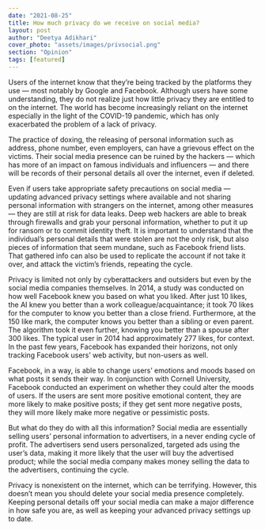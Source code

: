 ```yaml
---
date: "2021-08-25"
title: How much privacy do we receive on social media?
layout: post
author: "Deetya Adikhari"
cover_photo: "assets/images/privsocial.png"
section: "Opinion"
tags: [featured]
---
```


Users of the internet know that they’re being tracked by the platforms they use — most notably by Google and Facebook. Although users have some understanding, they do not realize just how little privacy they are entitled to on the internet. The world has become increasingly reliant on the internet especially in the light of the COVID-19 pandemic, which has only exacerbated the problem of a lack of privacy.

The practice of doxing, the releasing of personal information such as address, phone number, even employers, can have a grievous effect on the victims. Their social media presence can be ruined by the hackers — which has more of an impact on famous individuals and influencers — and there will be records of their personal details all over the internet, even if deleted.

Even if users take appropriate safety precautions on social media — updating advanced privacy settings where available and not sharing personal information with strangers on the internet, among other measures — they are still at risk for data leaks. Deep web hackers are able to break through firewalls and grab your personal information, whether to put it up for ransom or to commit identity theft. It is important to understand that the individual’s personal details that were stolen are not the only risk, but also pieces of information that seem mundane, such as Facebook friend lists. That gathered info can also be used to replicate the account if not take it over, and attack the victim’s friends, repeating the cycle.

Privacy is limited not only by cyberattackers and outsiders but even by the social media companies themselves. In 2014, a study was conducted on how well Facebook knew you based on what you liked. After just 10 likes, the AI knew you better than a work colleague/acquaintance; it took 70 likes for the computer to know you better than a close friend. Furthermore, at the 150 like mark, the computer knows you better than a sibling or even parent. The algorithm took it even further, knowing you better than a spouse after 300 likes. The typical user in 2014 had approximately 277 likes, for context. In the past few years, Facebook has expanded their horizons, not only tracking Facebook users’ web activity, but non-users as well.

Facebook, in a way, is able to change users’ emotions and moods based on what posts it sends their way. In conjunction with Cornell University, Facebook conducted an experiment on whether they could alter the moods of users. If the users are sent more positive emotional content, they are more likely to make positive posts; if they get sent more negative posts, they will more likely make more negative or pessimistic posts.

But what do they do with all this information? Social media are essentially selling users’ personal information to advertisers, in a never ending cycle of profit. The advertisers send users personalized, targeted ads using the user’s data, making it more likely that the user will buy the advertised product; while the social media company makes money selling the data to the advertisers, continuing the cycle.

Privacy is nonexistent on the internet, which can be terrifying. However, this doesn’t mean you should delete your social media presence completely. Keeping personal details off your social media can make a major difference in how safe you are, as well as keeping your advanced privacy settings up to date.
